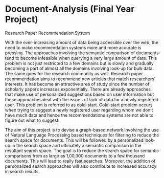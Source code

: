 # Document-Analysis (Final Year Project)
Research Paper Recommendation System

With the ever-increasing amount of data being accessible over the web, the need to make recommendation systems more and more accurate is pressing. The approaches involving the semantic comparison of documents tend to become infeasible when querying a very large amount of data. This problem is not just restricted to a few domains but is slowly and gradually becoming a part of almost all the domains involving look-up for bulk data. The same goes for the research community as well. Research paper recommendation aims to recommend new articles that match researchers’ interests. It has become an attractive area of study since the number of scholarly papers increases exponentially. There are already approaches that make use of personalized suggestions based on user information but these approaches deal with the issues of lack of data for a newly registered user. This problem is referred to as cold-start. Cold-start problem occurs when trying to suggest a newly registered user regarding whom we don’t have much data and hence the recommendations systems are not able to figure out what to suggest.

The aim of this project is to devise a graph-based network involving the use of Natural Language Processing based techniques for filtering to reduce the search space for documents. This will be followed by a personalized look-up in the search space and ultimately a semantic comparison in the resultant search space. The goal is to reduce the search space for semantic comparisons from as large as 1,00,000 documents to a few thousand documents. This will lead to really fast searches. Moreover, the addition of personalized search approaches will also contribute to increased accuracy in search results.
